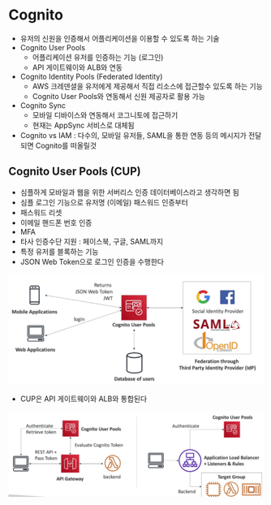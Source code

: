 # Cognito

- 유저의 신원을 인증해서 어플리케이션을 이용할 수 있도록 하는 기술
- Cognito User Pools
  - 어플리케이션 유저를 인증하는 기능 (로그인)
  - API 게이트웨이와 ALB와 연동
- Cognito Identity Pools (Federated Identity)
  - AWS 크레덴셜을 유저에게 제공해서 직접 리소스에 접근할수 있도록 하는 기능
  - Cognito User Pools와 연동해서 신원 제공자로 활용 가능
- Cognito Sync
  - 모바일 디바이스와 연동해서 코그니토에 접근하기
  - 현재는 AppSync 서비스로 대체됨
- Cognito vs IAM : 다수의, 모바일 유저들, SAML을 통한 연동 등의 메시지가 전달되면 Cognito를 떠올릴것

## Cognito User Pools (CUP)

- 심플하게 모바일과 웹을 위한 서버리스 인증 데이터베이스라고 생각하면 됨
- 심플 로그인 기능으로 유저명 (이메일) 패스워드 인증부터
- 패스워드 리셋
- 이메일 핸드폰 번호 인증
- MFA
- 타사 인증수단 지원 : 페이스북, 구글, SAML까지
- 특정 유저를 블록하는 기능
- JSON Web Token으로 로그인 인증을 수행한다

![images/cognito/1.png](images/cognito/1.png)

- CUP은 API 게이트웨이와 ALB와 통합된다

![images/cognito/2.png](images/cognito/2.png)
